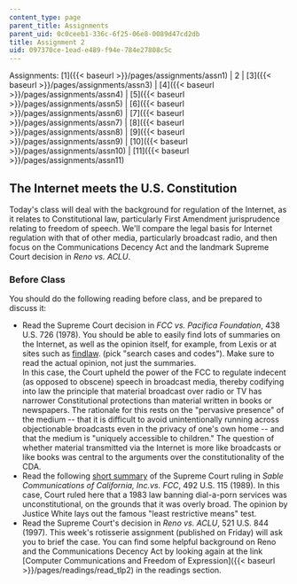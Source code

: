 ```yaml
---
content_type: page
parent_title: Assignments
parent_uid: 0c0ceeb1-336c-6f25-06e8-0089d47cd2db
title: Assignment 2
uid: 097370ce-1ead-e489-f94e-784e27808c5c
---
```


Assignments: [1]({{< baseurl >}}/pages/assignments/assn1) | 2 | [3]({{< baseurl >}}/pages/assignments/assn3) | [4]({{< baseurl >}}/pages/assignments/assn4) | [5]({{< baseurl >}}/pages/assignments/assn5) | [6]({{< baseurl >}}/pages/assignments/assn6) | [7]({{< baseurl >}}/pages/assignments/assn7) | [8]({{< baseurl >}}/pages/assignments/assn8) | [9]({{< baseurl >}}/pages/assignments/assn9) | [10]({{< baseurl >}}/pages/assignments/assn10) | [11]({{< baseurl >}}/pages/assignments/assn11)

The Internet meets the U.S. Constitution
----------------------------------------

Today's class will deal with the background for regulation of the Internet, as it relates to Constitutional law, particularly First Amendment jurisprudence relating to freedom of speech. We'll compare the legal basis for Internet regulation with that of other media, particularly broadcast radio, and then focus on the Communications Decency Act and the landmark Supreme Court decision in _Reno vs. ACLU_.

### Before Class  

You should do the following reading before class, and be prepared to discuss it:

*   Read the Supreme Court decision in _FCC vs. Pacifica Foundation_, 438 U.S. 726 (1978). You should be able to easily find lots of summaries on the Internet, as well as the opinion itself, for example, from Lexis or at sites such as [findlaw](http://findlaw.com/). (pick "search cases and codes"). Make sure to read the actual opinion, not just the summaries.  
    In this case, the Court upheld the power of the FCC to regulate indecent (as opposed to obscene) speech in broadcast media, thereby codifying into law the principle that material broadcast over radio or TV has narrower Constitutional protections than material written in books or newspapers. The rationale for this rests on the "pervasive presence" of the medium -- that it is difficult to avoid unintentionally running across objectionable broadcasts even in the privacy of one's own home -- and that the medium is "uniquely accessible to children." The question of whether material transmitted via the Internet is more like broadcasts or like books was central to the arguments over the constitutionality of the CDA.
*   Read the following [short summary](http://www.oyez.org/cases/1980-1989/1988/1988_88_515/) of the Supreme Court ruling in _Sable Communications of California, Inc.vs. FCC_, 492 U.S. 115 (1989). In this case, Court ruled here that a 1983 law banning dial-a-porn services was unconstitutional, on the grounds that it was overly broad. The opinion by Justice White lays out the famous "least restrictive means" test.
*   Read the Supreme Court's decision in _Reno vs. ACLU_, 521 U.S. 844 (1997). This week's rotisserie assignment (published on Friday) will ask you to brief the case. You can find some helpful background on Reno and the Communications Decency Act by looking again at the link [Computer Communications and Freedom of Expression]({{< baseurl >}}/pages/readings/read_tlp2) in the readings section.